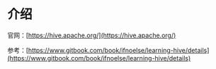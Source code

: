 # 介绍

官网：[https://hive.apache.org/](https://hive.apache.org/)

参考：[https://www.gitbook.com/book/ifnoelse/learning-hive/details](https://www.gitbook.com/book/ifnoelse/learning-hive/details)

